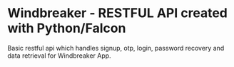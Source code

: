 # Windbreaker - RESTFUL API created with Python/Falcon

Basic restful api which handles signup, otp, login, password recovery and data retrieval for Windbreaker App.


 
